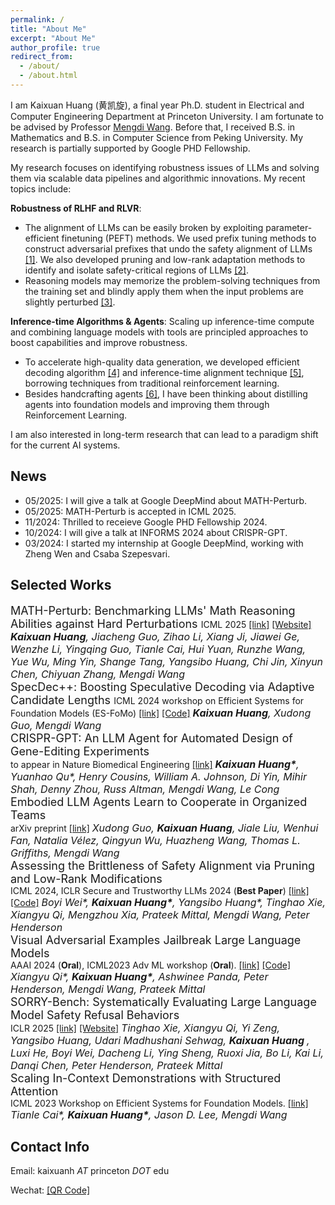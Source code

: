 ```yaml
---
permalink: /
title: "About Me"
excerpt: "About Me"
author_profile: true
redirect_from: 
  - /about/
  - /about.html
---
```


I am Kaixuan Huang (黄凯旋), a final year Ph.D. student in Electrical and Computer Engineering Department at Princeton University. I am fortunate to be advised by Professor [Mengdi Wang](https://mwang.princeton.edu/). Before that, I received B.S. in Mathematics and B.S. in Computer Science from Peking University. My research is partially supported by Google PHD Fellowship. 

My research focuses on identifying robustness issues of LLMs and solving them via scalable data pipelines and algorithmic innovations. My recent topics include:

**Robustness of RLHF and RLVR**:

- The alignment of LLMs can be easily broken by exploiting parameter-efficient finetuning (PEFT) methods. We used prefix tuning methods to construct adversarial prefixes that undo the safety alignment of LLMs <a href="https://arxiv.org/abs/2306.13213">[1]</a>. We also developed pruning and low-rank adaptation methods to identify and isolate safety-critical regions of LLMs <a href="https://arxiv.org/abs/2402.05162">[2]</a>.
- Reasoning models may memorize the problem-solving techniques from the training set and blindly apply them when the input problems are slightly perturbed <a href="https://arxiv.org/abs/2502.06453">[3]</a>.

**Inference-time Algorithms & Agents**: Scaling up inference-time compute and combining language models with tools are principled approaches to boost capabilities and improve robustness. 

- To accelerate high-quality data generation, we developed efficient decoding algorithm <a href="https://arxiv.org/abs/2405.19715">[4]</a> and inference-time alignment technique <a href="https://arxiv.org/abs/2410.16033">[5]</a>, borrowing techniques from traditional reinforcement learning.
- Besides handcrafting agents <a href="https://arxiv.org/abs/2404.18021">[6]</a>, I have been thinking about distilling agents into foundation models and improving them through Reinforcement Learning.

I am also interested in long-term research that can lead to a paradigm shift for the current AI systems. 



News
-----

- 05/2025: I will give a talk at Google DeepMind about MATH-Perturb.
- 05/2025: MATH-Perturb is accepted in ICML 2025.
- 11/2024: Thrilled to receieve Google PHD Fellowship 2024.
- 10/2024: I will give a talk at INFORMS 2024 about CRISPR-GPT.
- 03/2024: I started my internship at Google DeepMind, working with Zheng Wen and Csaba Szepesvari.


Selected Works
-----

<div><font size="4"> MATH-Perturb: Benchmarking LLMs' Math Reasoning Abilities against Hard Perturbations </font> 
ICML 2025 <a href="https://arxiv.org/abs/2502.06453">[link]</a> <a href="https://math-perturb.github.io/">[Website]</a> 
<font size="3"><i> <b>Kaixuan Huang</b>, Jiacheng Guo, Zihao Li, Xiang Ji, Jiawei Ge, Wenzhe Li, Yingqing Guo, Tianle Cai, Hui Yuan, Runzhe Wang, Yue Wu, Ming Yin, Shange Tang, Yangsibo Huang, Chi Jin, Xinyun Chen, Chiyuan Zhang, Mengdi Wang </i></font></div>


<div><font size="4"> SpecDec++: Boosting Speculative Decoding via Adaptive Candidate Lengths </font>  
ICML 2024 workshop on Efficient Systems for Foundation Models (ES-FoMo) <a href="https://arxiv.org/abs/2405.19715">[link]</a> <a href="https://github.com/Kaffaljidhmah2/SpecDec_pp/">[Code]</a> 
<font size="3"><i> <b>Kaixuan Huang</b>, Xudong Guo, Mengdi Wang</i></font></div>


<div><font size="4"> CRISPR-GPT: An LLM Agent for Automated Design of Gene-Editing Experiments </font>  </div>
to appear in Nature Biomedical Engineering <a href="https://arxiv.org/abs/2404.18021">[link]</a>
<font size="3"><i> <b>Kaixuan Huang*</b>, Yuanhao Qu*, Henry Cousins, William A. Johnson, Di Yin, Mihir Shah, Denny Zhou, Russ Altman, Mengdi Wang, Le Cong</i></font>


<div><font size="4"> Embodied LLM Agents Learn to Cooperate in Organized Teams </font>  </div>
arXiv preprint <a href="https://arxiv.org/abs/2403.12482">[link]</a>
<font size="3"><i> Xudong Guo, <b>Kaixuan Huang</b>, Jiale Liu, Wenhui Fan, Natalia Vélez, Qingyun Wu, Huazheng Wang, Thomas L. Griffiths, Mengdi Wang </i></font>


<div><font size="4"> Assessing the Brittleness of Safety Alignment via Pruning and Low-Rank Modifications </font>  </div>
ICML 2024, ICLR Secure and Trustworthy LLMs 2024 (<b>Best Paper</b>) <a href="https://arxiv.org/abs/2402.05162">[link]</a> <a href="https://github.com/boyiwei/alignment-attribution-code">[Code]</a> 
<font size="3"><i> Boyi Wei*, <b>Kaixuan Huang*</b>, Yangsibo Huang*, Tinghao Xie, Xiangyu Qi, Mengzhou Xia, Prateek Mittal, Mengdi Wang, Peter Henderson </i></font>


<div><font size="4"> Visual Adversarial Examples Jailbreak Large Language Models </font>  </div>
AAAI 2024 (<b>Oral</b>), ICML2023 Adv ML workshop (<b>Oral</b>). <a href="https://arxiv.org/abs/2306.13213">[link]</a> <a href="https://github.com/Unispac/Visual-Adversarial-Examples-Jailbreak-Large-Language-Models">[Code]</a> 
<font size="3"><i> Xiangyu Qi*, <b>Kaixuan Huang*</b>, Ashwinee Panda, Peter Henderson, Mengdi Wang, Prateek Mittal </i></font>


<div><font size="4"> SORRY-Bench: Systematically Evaluating Large Language Model Safety Refusal Behaviors </font>  </div>
ICLR 2025 <a href="https://arxiv.org/abs/2405.19524">[link]</a> <a href="https://sorry-bench.github.io/">[Website]</a> 
<font size="3"><i> Tinghao Xie, Xiangyu Qi, Yi Zeng, Yangsibo Huang, Udari Madhushani Sehwag, <b>Kaixuan Huang </b>, Luxi He, Boyi Wei, Dacheng Li, Ying Sheng, Ruoxi Jia, Bo Li, Kai Li, Danqi Chen, Peter Henderson, Prateek Mittal </i></font>


<div><font size="4"> Scaling In-Context Demonstrations with Structured Attention </font>  </div>
ICML 2023 Workshop on Efficient Systems for Foundation Models.  <a href="https://arxiv.org/abs/2307.02690">[link]</a>
<font size="3"><i> Tianle Cai*, <b>Kaixuan Huang*</b>, Jason D. Lee, Mengdi Wang </i></font>


Contact Info
------

Email: kaixuanh *AT* princeton *DOT* edu 

Wechat: [\[QR Code\]](../files/wechat.jpg)
